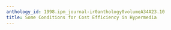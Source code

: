 ```yaml
---
anthology_id: 1998.ipm_journal-ir0anthology0volumeA34A23.10
title: Some Conditions for Cost Efficiency in Hypermedia
---
```

